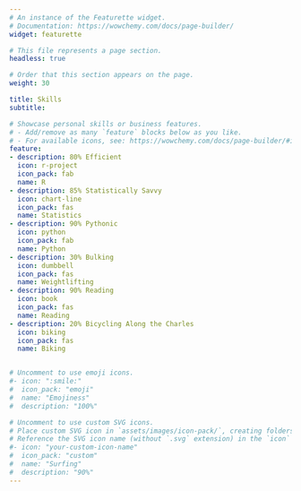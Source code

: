 ```yaml
---
# An instance of the Featurette widget.
# Documentation: https://wowchemy.com/docs/page-builder/
widget: featurette

# This file represents a page section.
headless: true

# Order that this section appears on the page.
weight: 30

title: Skills
subtitle:

# Showcase personal skills or business features.
# - Add/remove as many `feature` blocks below as you like.
# - For available icons, see: https://wowchemy.com/docs/page-builder/#icons
feature:
- description: 80% Efficient
  icon: r-project
  icon_pack: fab
  name: R
- description: 85% Statistically Savvy
  icon: chart-line
  icon_pack: fas
  name: Statistics
- description: 90% Pythonic
  icon: python
  icon_pack: fab
  name: Python
- description: 30% Bulking
  icon: dumbbell
  icon_pack: fas
  name: Weightlifting
- description: 90% Reading
  icon: book
  icon_pack: fas
  name: Reading
- description: 20% Bicycling Along the Charles
  icon: biking
  icon_pack: fas
  name: Biking


# Uncomment to use emoji icons.
#- icon: ":smile:"
#  icon_pack: "emoji"
#  name: "Emojiness"
#  description: "100%"  

# Uncomment to use custom SVG icons.
# Place custom SVG icon in `assets/images/icon-pack/`, creating folders if necessary.
# Reference the SVG icon name (without `.svg` extension) in the `icon` field.
#- icon: "your-custom-icon-name"
#  icon_pack: "custom"
#  name: "Surfing"
#  description: "90%"
---
```

